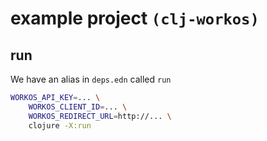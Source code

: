 # example project `(clj-workos)`

## run

We have an alias in `deps.edn` called `run`

```sh
WORKOS_API_KEY=... \
    WORKOS_CLIENT_ID=... \
    WORKOS_REDIRECT_URL=http://... \
    clojure -X:run
```
